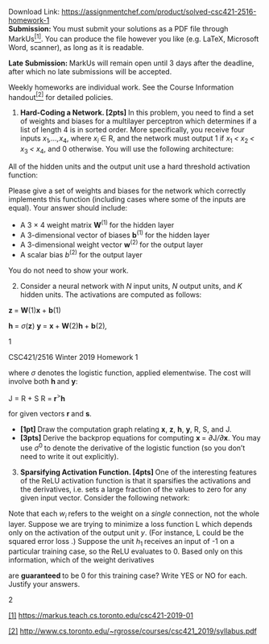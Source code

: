 Download Link: https://assignmentchef.com/product/solved-csc421-2516-homework-1
<br>
<strong>Submission: </strong>You must submit your solutions as a PDF file through MarkUs<a href="#_ftn1" name="_ftnref1"><sup>[1]</sup></a>. You can produce the file however you like (e.g. LaTeX, Microsoft Word, scanner), as long as it is readable.

<strong>Late Submission: </strong>MarkUs will remain open until 3 days after the deadline, after which no late submissions will be accepted.

Weekly homeworks are individual work. See the Course Information handout<a href="#_ftn2" name="_ftnref2"><sup>[2]</sup></a> for detailed policies.

<ol>

 <li><strong>Hard-Coding a Network. [2pts] </strong>In this problem, you need to find a set of weights and biases for a multilayer perceptron which determines if a list of length 4 is in sorted order. More specifically, you receive four inputs <em>x</em><sub>1</sub><em>,…,x</em><sub>4</sub>, where <em>x<sub>i </sub></em>∈ R, and the network must output 1 if <em>x</em><sub>1 </sub><em>&lt; x</em><sub>2 </sub><em>&lt; x</em><sub>3 </sub><em>&lt; x</em><sub>4</sub>, and 0 otherwise. You will use the following architecture:</li>

</ol>

All of the hidden units and the output unit use a hard threshold activation function:

Please give a set of weights and biases for the network which correctly implements this function (including cases where some of the inputs are equal). Your answer should include:

<ul>

 <li>A 3 × 4 weight matrix <strong>W</strong><sup>(1) </sup>for the hidden layer</li>

 <li>A 3-dimensional vector of biases <strong>b</strong><sup>(1) </sup>for the hidden layer</li>

 <li>A 3-dimensional weight vector <strong>w</strong><sup>(2) </sup>for the output layer</li>

 <li>A scalar bias <em>b</em><sup>(2) </sup>for the output layer</li>

</ul>

You do not need to show your work.

<ol start="2">

 <li>Consider a neural network with <em>N </em>input units, <em>N </em>output units, and <em>K </em>hidden units. The activations are computed as follows:</li>

</ol>

<strong>z </strong>= <strong>W</strong>(1)<strong>x </strong>+ <strong>b</strong>(1)

<strong>h </strong>= <em>σ</em>(<strong>z</strong>) <strong>y </strong>= <strong>x </strong>+ <strong>W</strong>(2)<strong>h </strong>+ <strong>b</strong>(2)<em>,</em>

1

CSC421/2516 Winter 2019                                                                                                                            Homework 1

where <em>σ </em>denotes the logistic function, applied elementwise. The cost will involve both <strong>h </strong>and <strong>y</strong>:

J = R + S R = <strong>r</strong><sup>&gt;</sup><strong>h</strong>

for given vectors <strong>r </strong>and <strong>s</strong>.

<ul>

 <li><strong>[1pt] </strong>Draw the computation graph relating <strong>x</strong>, <strong>z</strong>, <strong>h</strong>, <strong>y</strong>, R, S, and J.</li>

 <li><strong>[3pts] </strong>Derive the backprop equations for computing <strong>x </strong>= <em>∂</em>J<em>/∂</em><strong>x</strong>. You may use <em>σ</em><sup>0 </sup>to denote the derivative of the logistic function (so you don’t need to write it out explicitly).</li>

</ul>

<ol start="3">

 <li><strong>Sparsifying Activation Function. [4pts] </strong>One of the interesting features of the ReLU activation function is that it sparsifies the activations and the derivatives, i.e. sets a large fraction of the values to zero for any given input vector. Consider the following network:</li>

</ol>

Note that each <em>w<sub>i </sub></em>refers to the weight on a <em>single </em>connection, not the whole layer. Suppose we are trying to minimize a loss function L which depends only on the activation of the output unit <em>y</em>. (For instance, L could be the squared error loss .) Suppose the unit <em>h</em><sub>1 </sub>receives an input of -1 on a particular training case, so the ReLU evaluates to 0. Based only on this information, which of the weight derivatives

are <strong>guaranteed </strong>to be 0 for this training case? Write YES or NO for each. Justify your answers.

2

<a href="#_ftnref1" name="_ftn1">[1]</a> <a href="https://markus.teach.cs.toronto.edu/csc421-2019-01">https://markus.teach.cs.toronto.edu/csc421-2019-01</a>

<a href="#_ftnref2" name="_ftn2">[2]</a> <a href="http://www.cs.toronto.edu/~rgrosse/courses/csc421_2019/syllabus.pdf">http://www.cs.toronto.edu/</a><a href="http://www.cs.toronto.edu/~rgrosse/courses/csc421_2019/syllabus.pdf">~</a><a href="http://www.cs.toronto.edu/~rgrosse/courses/csc421_2019/syllabus.pdf">rgrosse/courses/csc421_2019/syllabus.pdf</a>